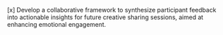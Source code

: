 [x] Develop a collaborative framework to synthesize participant feedback into actionable insights for future creative sharing sessions, aimed at enhancing emotional engagement.